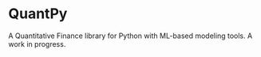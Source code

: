 # QuantPy

A Quantitative Finance library for Python with ML-based modeling tools. A work in progress.
